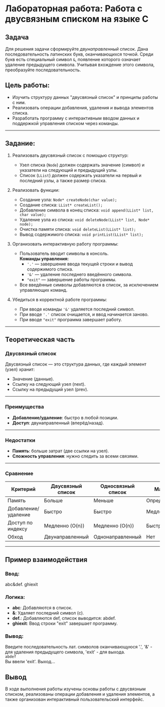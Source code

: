 # Лабораторная работа: Работа с двусвязным списком на языке C

## Задача
Для решения задачи сформируйте *двунаправленный* список.
Дана последовательность латинских букв, оканчивающихся
точкой. Среди букв есть специальный символ `&`, появление
которого означает удаление предыдущего символа. Учитывая вхождение
этого символа, преобразуйте последовательность.

## Цель работы:
- Изучить структуру данных "двусвязный список" и принципы работы с ним.
- Реализовать операции добавления, удаления и вывода элементов списка.
- Разработать программу с интерактивным вводом данных и поддержкой управления списком через команды.

---

## Задание:

1. Реализовать двусвязный список с помощью структур:
   - Узел списка (`Node`) должен содержать значение (символ) и указатели на следующий и предыдущий узлы.
   - Список (`LList`) должен содержать указатели на первый и последний узлы, а также размер списка.

2. Реализовать функции:
   - Создание узла: `Node* createNode(char value);`
   - Создание списка: `LList* createList();`
   - Добавление символа в конец списка: `void append(LList* list, char value);`
   - Удаление узла из списка: `void deleteNode(LList* list, Node* node);`
   - Очистка памяти списка: `void deleteList(LList* list);`
   - Вывод содержимого списка: `void printList(LList* list);`

3. Организовать интерактивную работу программы:
   - Пользователь вводит символы в консоль.  
     **Команды управления:**
     - `'.'` — завершение ввода текущей строки и вывод содержимого списка.
     - `'&'` — удаление последнего введённого символа.
     - `"exit"` — завершение работы программы.
   - Все введённые символы добавляются в список, за исключением управляющих команд.

4. Убедиться в корректной работе программы:
   - При вводе команды `'&'` удаляется последний символ.
   - При вводе `'.'` список очищается, и ввод начинается заново.
   - При вводе `"exit"` программа завершает работу.

---

## Теоретическая часть

### Двусвязный список  
Двусвязный список — это структура данных, где каждый элемент (узел) хранит:  
- Значение (данные).  
- Ссылку на следующий узел (next).  
- Ссылку на предыдущий узел (prev).  

---

### Преимущества  
- **Добавление/удаление**: быстро в любой позиции.  
- **Доступ**: двунаправленный (вперёд/назад).  

---

### Недостатки  
- **Память**: больше затрат (две ссылки на узел).  
- **Сложность управления**: нужно следить за всеми связями.  

---

### Сравнение  

| Критерий            | Двусвязный список | Односвязный список | Массив        |
| ------------------- | ----------------- | ------------------ | ------------- |
| Память              | Больше            | Меньше             | Определённая  |
| Добавление/удаление | Быстро            | Быстро             | Медленно      |
| Доступ по индексу   | Медленно (O(n))   | Медленно (O(n))    | Быстро (O(1)) |
| Обход               | Двунаправленный   | Однонаправленный   | Нет           |

---

## Пример взаимодействия

### Ввод:
abc&def. ghiexit

### Логика:
- **abc**: Добавляются в список.  
- **&**: Удаляет последний символ (c).  
- **def.**: Добавляются def, список выводится: abdef.  
- **ghiexit**: Ввод строки "exit" завершает программу.

### Вывод:
Введите последовательность лат. символов оканчивающуюся '.', '&' - для удаления предыдущего символа, 'exit' - для выхода.\
`abdef`\
Вы ввели 'exit'. Выход...

## Вывод

В ходе выполнения работы изучены основы работы с двусвязным списком, реализованы операции добавления и удаления элементов, а также организован интерактивный пользовательский интерфейс.